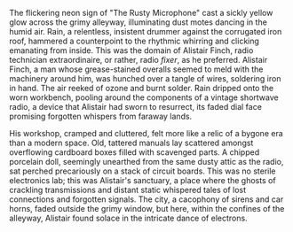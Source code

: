 The flickering neon sign of "The Rusty Microphone" cast a sickly yellow glow across the grimy alleyway, illuminating dust motes dancing in the humid air.  Rain, a relentless, insistent drummer against the corrugated iron roof, hammered a counterpoint to the rhythmic whirring and clicking emanating from inside.  This was the domain of  Alistair Finch, radio technician extraordinaire, or rather, radio *fixer*, as he preferred.  Alistair Finch, a man whose grease-stained overalls seemed to meld with the machinery around him, was hunched over a tangle of wires, soldering iron in hand.  The air reeked of ozone and burnt solder.  Rain dripped onto the worn workbench, pooling around the components of a vintage shortwave radio, a device that Alistair had sworn to resurrect, its faded dial face promising forgotten whispers from faraway lands.


His workshop, cramped and cluttered, felt more like a relic of a bygone era than a modern space.  Old, tattered manuals lay scattered amongst overflowing cardboard boxes filled with scavenged parts.  A chipped porcelain doll, seemingly unearthed from the same dusty attic as the radio, sat perched precariously on a stack of circuit boards.  This was no sterile electronics lab; this was Alistair's sanctuary, a place where the ghosts of crackling transmissions and distant static whispered tales of lost connections and forgotten signals.  The city, a cacophony of sirens and car horns, faded outside the grimy window, but here, within the confines of the alleyway, Alistair found solace in the intricate dance of electrons.
